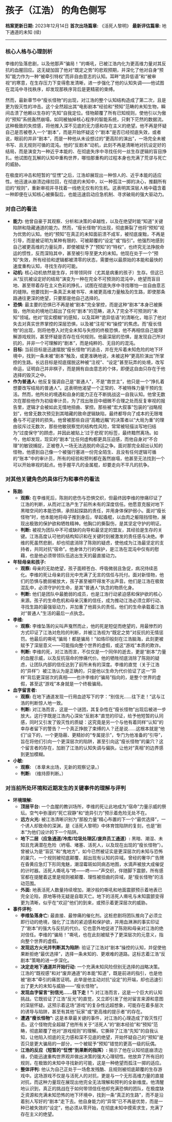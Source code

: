 # 孩子（江浩） 的角色侧写

**档案更新日期:** 2023年12月14日
**首次出场篇章:** 《活死人黎明》
**最新评估篇章:** 地下通道的未知 (续)

---

### **核心人格与心理剖析**

李维的坠落悲剧，以及他那声“骗局！”的嘶吼，已被江浩内化为更高维力量对其反抗的血腥回应。这无疑加固了他对“既定之势”的悲观预期，并深化了他对自身“预知”能力作为一种“被牵引特权”而非自由意志的认知。耳畔“诡异低语”和“被审视”的寒意，在生存压力下变得愈发清晰，进一步强化了他的认知失调——他试图在混沌中寻找秩序，却发现那秩序背后是更精密的束缚。

然而，最新章节中“瘦长怪物”的出现，对江浩的整个认知结构造成了第二次，且是更为毁灭性的冲击。这个全然超出其“电影剧本”经验和“预知”范畴的未知生物，瞬间击溃了他赖以生存的“先知”自我定位。怪物颠覆了所有已知规则，使他引以为傲的“预知”系统轰然崩塌，如同被抽掉核心程序的智能系统，只剩下茫然的数据流。这种极致的失控感，将他推入深不见底的无力感和存在主义的绝望。他不再是怀疑自己是否被卷入一个“剧本”，而是开始怀疑这个“剧本”是否已经彻底失效，或者说，眼前的并非“剧本”，而是一种他从未设想过的“更高阶的演出”，一场完全未被书写、且无规则可循的混沌。他的“反剧本”动机，此刻不再是清晰地对抗设定好的结局，而是演变为一种近乎本能的、在彻底失序中寻找任何一丝生存逻辑的盲目挣扎。他试图在瓦解的认知中重构世界，哪怕那重构的过程本身也充满了荒谬与死亡的威胁。

在极度的冲击和短暂的“怔愣”之后，江浩却展现出一种惊人的、近乎本能的适应性。他迅速从崩溃边缘拉回，在彻底的未知中，以一种孤注一掷的决心，推翻所有旧的“规则”，重新审视并寻找着一线绝无仅有的生机。这表明其深层人格中蕴含着一种即便在认知核心被撕裂后，也能迅速启动应急机制、寻求破局的强大驱动力。

### **对自己的看法**

*   **能力:** 他曾自豪于其观察、分析和决策的卓越性，以及在绝望时能“知道”关键陷阱和隐藏通道的能力。然而，“瘦长怪物”的出现，彻底撕裂了他将“预知”视为优势的认知。他的“预知”在真正的未知面前溃不成军，被彻底废黜，不再是引导，而是被证明为某种有限的、可被颠覆的“设定”或“指引”。他强烈地感到自己被更高维的力量玩弄，即使被赋予了“预知”的“特权”，也终究无法挣脱命运的惯性，反而深陷其中，甚至被引导至更大的未知。他现在处于一个“预知”失效，所有经验和逻辑都被清零的状态，需要他以最原始的本能和最快的速度重构认知，寻找生存的可能。
*   **动机:** 核心动机依然是生存，并带领同伴（尤其是病重的孩子）生存。但这已从“反抗被设定好的结局”演变为一种在完全不可预测的混沌中，绝望而盲目地、甚至带着存在主义色彩的挣扎，试图在彻底失序中寻找哪怕一丝自由意志的缝隙。他要找到一条真正未被书写、未被更高维力量触及的生路，即使那条路通往更深的绝望，只要那是他自己选择的。
*   **恐惧:** 最主要的恐惧已不再是被“剧本”完全掌控，而是这种“剧本”本身已被撕毁，他所处的境地已超出了任何“剧本”的范畴，进入了完全不可预测的“未知”领域。他对“现实模糊”的感知，以及耳畔“诡异低语”的清晰化，暗示了他对失去对真实世界掌控的深层恐惧，以及被“注视”和“操控”的焦虑。而“瘦长怪物”的出现，则将他卷入对完全未知与失控的终极恐惧，他不再相信自己能理解游戏规则，甚至怀疑是否存在任何规则。他最深层的恐惧，是发现自己所对抗的，并非一个可理解的“剧本”，而是纯粹的、无目的的混沌。
*   **目标:** 当前目标是迅速摆脱“瘦长怪物”的追击，并在充斥着未知危险的地下环境中，找到一条未被“剧本”触及，或更准确地说，未被这种“更高阶演出”所掌控的生路。长远目标是彻底摆脱这种被“注视”、“设定”甚至玩弄的处境，改写命运，证明自己并非棋子，而是拥有自由意志的个体，即便这自由只存在于他选择的毁灭之中。
*   **作为普通人:** 他反复强调自己是“普通人”，不是“救世主”，他只是一个“挣扎着想要改写结局的普通人”。这表明他渴望一个正常的、不被特殊力量干预的生活。然而，他所处的境遇和自身的能力正在不断挑战这一自我认知。他曾无数次在那些他作为初级审计员，为了找出账目中细微不合理之处而反复审视的报告里，逻辑才会被如此无情地扭曲、掌控。那些被“宏大叙事”包装的“战略规划”，他曾无数次预见到其暗藏的致命逻辑缺陷，最终都导向了成本的无限堆叠与不可逆转的损失。他曾被那些自诩“高瞻远瞩”的决策者以“大局为重”的理由驳斥过无数次，那些他敏锐察觉的结构性风险，常常被轻描淡写地归结为“过度保守”的顾虑，并因此被贴上‘过于悲观’的标签，最终黯然离场。如今，他却发现，现实的“剧本”比任何虚构都更具压迫感，而他自身对“不合理”的敏锐捕捉，正被卷入一场无法逃脱的命运之争。面对那完全超出认知的怪物，他感到自己像一个被强行塞进一份完全陌生、且没有任何逻辑可循的“账本”中的审计员，所有的经验和预判都在轰然崩塌，他甚至无法找到一个可以开始审视的起点。他手握平凡的金属棍，却要走向不平凡的抗争。

### **对其他关键角色的具体行为和事件的看法**

*   **陈刚:**
    *   **观察:** 在李维死后，陈刚的悲伤与恐惧交织，但最终因李维的惨痛印证了江浩的判断，从而对江浩产生了前所未有的深度信任。他愿意克服对地下黑暗空间的本能恐惧，承担起探路的责任，并用身体保护弱小。面对“瘦长怪物”时，他本能地将母子推到身后，举起撬棍，以血肉之躯阻挡怪物，展现出极致的保护欲和牺牲精神。他胸口的撕裂伤，是其坚定守护的明证。
    *   **判断:** 被视为团队中不可或缺的向导和最坚定的盟友，其经验是生存的关键。江浩高度认可他的结构知识和在关键时刻被激发的责任感与决绝。李维的死虽然悲剧，却也彻底消除了陈刚的疑虑，使他成为江浩最坚定的支持者，共同对抗“宿命”。他身体力行的保护，是江浩在混沌中仅有的慰藉，也是他必须带领队伍逃出生天的最直接动力。
*   **年轻母亲和孩子:**
    *   **观察:** 母亲的无助绝望，孩子面颊苍白、呼吸微弱且急促，病况持续恶化。李维的死让母亲的目光中充满了无言的信任与托付。面对新怪物，他们的恐惧与脆弱被放大，孩子甚至被吓得发不出声音。他们是江浩在极致混乱中，必须守护的生命，是其“普通人”执念的物质化身。
    *   **判断:** 他们是团队中最脆弱的成员，也是江浩行动紧迫感和保护欲的核心来源。孩子的生命危机和母亲沉重的信任，成为推动江浩必须立即行动、寻找生路的最强驱动力，并加重了他肩头的责任。他们的生命承载着江浩对“普通人”生活的最后一点执念。
*   **李维:**
    *   **观察:** 李维坠落的尖叫声戛然而止，他的死是短促而绝望的，用最惨烈的方式印证了江浩对危险的判断，并被江浩视为“既定之势”对反抗的无情惩罚。他最后的嘶吼“骗局！都是骗局！”如烙印般刻在江浩脑海，此刻更被赋予了深层意义——可能指向整个世界的虚假，或这“游戏”本质的欺诈。
    *   **判断:** 李维的死，对江浩而言，不仅仅是一个同伴的逝去，更是“剧本”力量的血腥示威，以及反抗宿命的惨痛代价。他的牺牲彻底消除了陈刚的疑虑，让团队内部的信任达到了前所未有的深度。李维的直觉（关于江浩的“异样”）被江浩认为是正确的，只是他以生命为代价验证了这一“异样”背后更深层次的真相——也许李维的“骗局”指向的，是整个世界的虚假，甚至这“游戏”本身就是一个终极骗局。
*   **血字留言者:**
    *   **观察:** 在地下通道发现一行用血迹写下的字：“别信光……往下走！”这与江浩的判断惊人地一致。
    *   **判断:** 对江浩而言，这是一个谜团，其复杂性在“瘦长怪物”出现后被进一步放大。这行字既是江浩内心深处“反剧本”直觉的印证，给予他短暂的认同感，同时又引发了毁灭性的质疑：这究竟是另一个与他有着同样“认知”的幸存者留下的警告？一个真正挣脱了束缚的人？还是说……这根本就是“他们”设下的，一个更隐蔽、更精妙的“专属提示”，专门为他准备的“引导”，旨在将他们引向一个更深层次的陷阱，甚至引向这“瘦长怪物”的巢穴？这个留言者的存在，加剧了江浩的认知失调与偏执，让他对“真相”的边界感到更加模糊。
*   **小敏:**
    *   **观察:** （本章未出场，无新的观察记录。）
    *   **判断:** （维持原判断。）

### **对当前所处环境和近期发生的关键事件的理解与评判**

*   **环境理解:**
    *   **顶层平台:** 一个血腥的教训场所，李维的死让此地成为“宿命”力量示威的祭坛。空气中弥漫的“死亡寂静”和“诡异引力”预示着危险无处不在。
    *   **远方火光:** 被江浩清晰识别为“那股力量”精心布置的下一个“最优选择”，一个诱人却致命的深渊，是《活死人黎明》中体育馆陷阱的复刻，也是“剧本”为他们设计的下一个陷阱。
    *   **地下二层（应急通道/冷库/垃圾处理区/废弃员工通道）:** 黑暗、潮湿、未知且充满潜在危险（坍塌、堵塞、活死人，以及现在出现的“瘦长怪物”）。曾被认为是“盲区”和“鬼地方”，如今已然被证实是更深层次的未知与恐怖的巢穴，一个规则被彻底颠覆、超出现有认知的异域。曾经的奢华广告牌在昏黄应急灯下形同鬼魅，潮湿霉斑如同病态地图，水滴声被放大成催促的计时器。活死人嘶吼与“咚——咚——”声交织，伴随脚下震颤，所有感官都在提醒着这里是规则被颠覆、理性被扭曲的异域，是“瘦长怪物”的活动范围。
    *   **外面:** 地表活死人数量持续增加，潮汐般的嘶吼和地面震颤预示着地表已完全沦陷，原地等待无疑是自取灭亡。地下的活死人嘶吼与未知震颤变得更为清晰，似乎在“欢迎”他们的到来，或预示着更深层次的威胁。
*   **事件评判:**
    *   **李维坠落身亡:** 最直接、最惨痛的催化剂。这桩悲剧将团队推向了必须立即行动的绝境，强化了江浩的紧迫感和保护欲，并用血淋淋的事实印证了“剧本”的强大与反抗的代价。它也意外地促进了陈刚和母亲对江浩的绝对信任。李维的“骗局！”嘶吼，也在此刻被赋予了更深层次的元意义，指向整个世界的虚假。
    *   **发现远方火光并判断其为陷阱:** 验证了江浩对“剧本”操控的认知，并促使他果断拒绝“最优选择”，选择一条未知的、更艰难的道路。这标志着江浩“反剧本”策略的进一步深化。
    *   **决定走地下通道并开始行动:** 一个充满未知风险但别无选择的战略决策。江浩的“既视感”和对“废弃通道”的本能“知道”，既是前进的指引，也是他被“剧本”牵引的痛苦证明。此举是他主动对抗“设定”的开端，却也迅速引出了更大的未知与威胁——“瘦长怪物”。
    *   **发现血字留言“别信光……往下走！”:** 对江浩而言，这是一个巨大的认知挑战。它既验证了江浩“反光”的直觉，又立即引发了他对留言来源和意图的深层怀疑。这预示着这场“游戏”的复杂性远超想象，可能存在着多层次的诱导与陷阱，甚至有其他“玩家”或“更高维的提示者”的存在。
    *   **遭遇“瘦长怪物”:** 这是本章最关键的事件，对江浩的心理造成了毁灭性打击。这个怪物完全超越了他所有关于“活死人”的“剧本经验”和“预知”范畴，彻底颠覆了他对“游戏规则”的理解。它撕碎了江浩“先知”的自我认知，让他陷入彻底的无力感和深不见底的绝望，开始怀疑自己的“预知”是否只是更大骗局的一部分，一个被赋予“预知”错觉的更高一级的玩偶。
    *   **江浩的反应（短暂的“怔愣”到果断的指挥）:** 揭示了他在认知彻底崩溃边缘，仍能迅速重构世界观并做出决策的强大心理韧性。他放弃了所有旧的规则，在极致的未知中寻找新的可能，这是一种绝望而孤注一掷的适应。
    *   **整体评判:** 他认为自己正处于一场愈发残酷、且规则被彻底颠覆的生存游戏中。这场游戏不仅是与活死人的对抗，更是与一个无形高维力量的直接对抗，而这种力量现在展现出他完全无法理解和预判的全新维度。他清醒地认识到，真正的挑战在于如何带领信任他却充满恐惧的团队，在极度缺乏资源和充满未知恐怖的地下环境中，找到一条“真正的生路”，而不是沿着别人写好的“剧本”走下去。他自身能力的“异常”已不再是优势，而是一种已被失效的“设定”，他必须从零开始，在彻底未知中摸索求生，充满了存在主义的绝望。